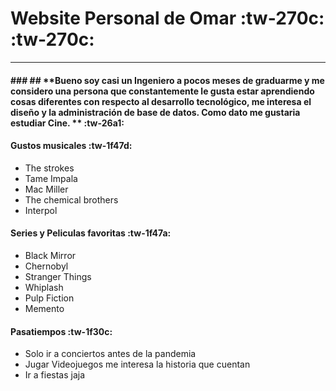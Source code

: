 # Website Personal de Omar  :tw-270c: :tw-270c:

------------------------------

#### ### ## **Bueno soy casi un Ingeniero a pocos meses de graduarme y me considero una persona que constantemente le gusta estar aprendiendo cosas  diferentes con respecto al desarrollo tecnológico, me interesa el diseño y la administración de base de datos. Como dato me gustaria estudiar Cine. ** :tw-26a1:

#### Gustos musicales :tw-1f47d:
- The strokes 
- Tame Impala 
- Mac Miller 
- The chemical brothers 
- Interpol

#### Series y Peliculas favoritas  :tw-1f47a:
- Black Mirror
- Chernobyl
- Stranger Things
- Whiplash
- Pulp Fiction
- Memento

#### Pasatiempos :tw-1f30c:
- Solo ir a conciertos antes de la pandemia 
- Jugar Videojuegos me interesa la historia que cuentan 
- Ir a fiestas jaja

